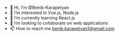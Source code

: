 - 👋 Hi, I’m @Benik-Karapetyan
- 👀 I’m interested in Vue.js, Node.js
- 🌱 I’m currently learning React.js
- 💞️ I’m looking to collaborate on web applications
- 📫 How to reach me benik.karapetyan1@gmail.com

<!---
Benik-Karapetyan/Benik-Karapetyan is a ✨ special ✨ repository because its `README.md` (this file) appears on your GitHub profile.
You can click the Preview link to take a look at your changes.
--->
